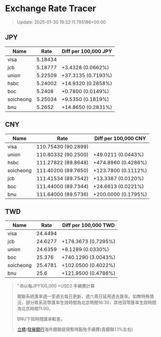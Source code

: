 # Exchange Rate Tracer

> Update: 2025-01-30 19:32:11.795186+00:00

## JPY

| Name      |    Rate | Diff per 100,000 JPY   |
|-----------|---------|------------------------|
| visa      | 5.18434 |                        |
| jcb       | 5.18777 | +3.4328 (0.0662%)      |
| union     | 5.22509 | +37.3135 (0.7193%)     |
| hsbc      | 5.24002 | +14.9320 (0.2858%)     |
| boc       | 5.2408  | +0.7800 (0.0149%)      |
| soicheong | 5.25034 | +9.5350 (0.1819%)      |
| bnu       | 5.2652  | +14.8650 (0.2831%)     |

## CNY

| Name      | Rate                | Diff per 100,000 CNY   |
|-----------|---------------------|------------------------|
| visa      | 110.75430	(90.2899) |                        |
| union     | 110.80332	(90.2500) | +49.0211 (0.0443%)     |
| hsbc      | 111.27822	(89.8648) | +474.8960 (0.4286%)    |
| soicheong | 111.40200	(89.7650) | +123.7800 (0.1112%)    |
| jcb       | 111.41534	(89.7542) | +13.3387 (0.0120%)     |
| boc       | 111.44000	(89.7344) | +24.6613 (0.0221%)     |
| bnu       | 111.64000	(89.5736) | +200.0000 (0.1795%)    |

## TWD

| Name      |    Rate | Diff per 100,000 TWD   |
|-----------|---------|------------------------|
| visa      | 24.4494 |                        |
| jcb       | 24.6277 | +178.3673 (0.7295%)    |
| union     | 24.6359 | +8.1289 (0.0330%)      |
| boc       | 25.376  | +740.1290 (3.0043%)    |
| soicheong | 25.4781 | +102.0500 (0.4022%)    |
| bnu       | 25.6    | +121.9500 (0.4786%)    |


> ¹ IB以每JPY100,000 +USD2 手續費計算
>
> 銀聯系統匯率週一至週五每日更新，週六周日延用週五匯率。如無特殊情況，部分歐系貨幣匯率生效時間為北京時間16:30，其他貨幣匯率生效時間為北京時間11:00。
>
> BNU下班時間匯率較差。
>
> [立橋](https://www.wlbank.com.mo/uploads/ueditor/file/20181211/1544536513900230.pdf)/[發展銀行](https://www.mdb.com.mo/Service_Charges_20230728.pdf)海外銀聯提現暫時豁免手續費(貴銀聯1.1%左右)

